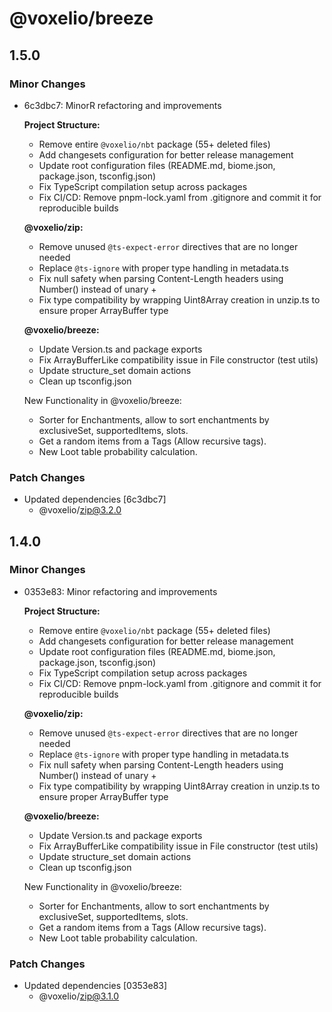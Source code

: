 # @voxelio/breeze

## 1.5.0

### Minor Changes

- 6c3dbc7: MinorR refactoring and improvements

  **Project Structure:**

  - Remove entire `@voxelio/nbt` package (55+ deleted files)
  - Add changesets configuration for better release management
  - Update root configuration files (README.md, biome.json, package.json, tsconfig.json)
  - Fix TypeScript compilation setup across packages
  - Fix CI/CD: Remove pnpm-lock.yaml from .gitignore and commit it for reproducible builds

  **@voxelio/zip:**

  - Remove unused `@ts-expect-error` directives that are no longer needed
  - Replace `@ts-ignore` with proper type handling in metadata.ts
  - Fix null safety when parsing Content-Length headers using Number() instead of unary +
  - Fix type compatibility by wrapping Uint8Array creation in unzip.ts to ensure proper ArrayBuffer type

  **@voxelio/breeze:**

  - Update Version.ts and package exports
  - Fix ArrayBufferLike compatibility issue in File constructor (test utils)
  - Update structure_set domain actions
  - Clean up tsconfig.json

  New Functionality in @voxelio/breeze:

  - Sorter for Enchantments, allow to sort enchantments by exclusiveSet, supportedItems, slots.
  - Get a random items from a Tags (Allow recursive tags).
  - New Loot table probability calculation.

### Patch Changes

- Updated dependencies [6c3dbc7]
  - @voxelio/zip@3.2.0

## 1.4.0

### Minor Changes

- 0353e83: Minor refactoring and improvements

  **Project Structure:**

  - Remove entire `@voxelio/nbt` package (55+ deleted files)
  - Add changesets configuration for better release management
  - Update root configuration files (README.md, biome.json, package.json, tsconfig.json)
  - Fix TypeScript compilation setup across packages
  - Fix CI/CD: Remove pnpm-lock.yaml from .gitignore and commit it for reproducible builds

  **@voxelio/zip:**

  - Remove unused `@ts-expect-error` directives that are no longer needed
  - Replace `@ts-ignore` with proper type handling in metadata.ts
  - Fix null safety when parsing Content-Length headers using Number() instead of unary +
  - Fix type compatibility by wrapping Uint8Array creation in unzip.ts to ensure proper ArrayBuffer type

  **@voxelio/breeze:**

  - Update Version.ts and package exports
  - Fix ArrayBufferLike compatibility issue in File constructor (test utils)
  - Update structure_set domain actions
  - Clean up tsconfig.json

  New Functionality in @voxelio/breeze:

  - Sorter for Enchantments, allow to sort enchantments by exclusiveSet, supportedItems, slots.
  - Get a random items from a Tags (Allow recursive tags).
  - New Loot table probability calculation.

### Patch Changes

- Updated dependencies [0353e83]
  - @voxelio/zip@3.1.0
